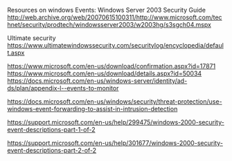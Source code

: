 Resources on windows Events:
Windows Server 2003 Security Guide
http://web.archive.org/web/20070615100311/http://www.microsoft.com/technet/security/prodtech/windowsserver2003/w2003hg/s3sgch04.mspx

Ultimate security
https://www.ultimatewindowssecurity.com/securitylog/encyclopedia/default.aspx

https://www.microsoft.com/en-us/download/confirmation.aspx?id=17871
https://www.microsoft.com/en-us/download/details.aspx?id=50034
https://docs.microsoft.com/en-us/windows-server/identity/ad-ds/plan/appendix-l--events-to-monitor

https://docs.microsoft.com/en-us/windows/security/threat-protection/use-windows-event-forwarding-to-assist-in-intrusion-detection

https://support.microsoft.com/en-us/help/299475/windows-2000-security-event-descriptions-part-1-of-2

https://support.microsoft.com/en-us/help/301677/windows-2000-security-event-descriptions-part-2-of-2
